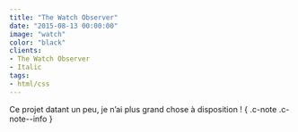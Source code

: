 ```yaml
---
title: "The Watch Observer"
date: "2015-08-13 00:00:00"
image: "watch"
color: "black"
clients:
- The Watch Observer
- Italic
tags:
- html/css
---
```


Ce projet datant un peu, je n’ai plus grand chose à disposition ! { .c-note .c-note--info }
